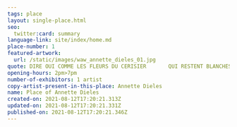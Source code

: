 ```yaml
---
tags: place
layout: single-place.html
seo:
  twitter:card: summary
language-link: site/index/home.md
place-number: 1
featured-artwork:
  url: /static/images/waw_annette_dieles_01.jpg
quote: DIRE OUI COMME LES FLEURS DU CERISIER       QUI RESTENT BLANCHES DANS LA NUIT
opening-hours: 2pm>7pm
number-of-exhibitors: 1 artist
copy-artist-present-in-this-place: Annette Dieles
name: Place of Annette Dieles
created-on: 2021-08-12T17:20:21.313Z
updated-on: 2021-08-12T17:20:21.331Z
published-on: 2021-08-12T17:20:21.346Z
---
```

